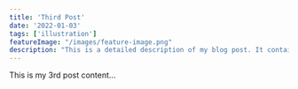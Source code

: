 ```yaml
---
title: 'Third Post'
date: '2022-01-03'
tags: ['illustration']
featureImage: "/images/feature-image.png"
description: "This is a detailed description of my blog post. It contains many words and offers insights on a specific topic."
---
```


This is my 3rd post content...
